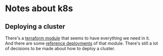 # Notes about k8s

## Deploying a cluster

There's a [terraform module](https://registry.terraform.io/modules/terraform-aws-modules/eks/aws/latest)
that seems to have everything we need in it. And there are some
[reference deployments](https://github.com/clowdhaus/eks-reference-architecture/tree/main/self-managed-node-group)
of that module. There's still a lot of decisions to be made about how to deploy a
cluster.
